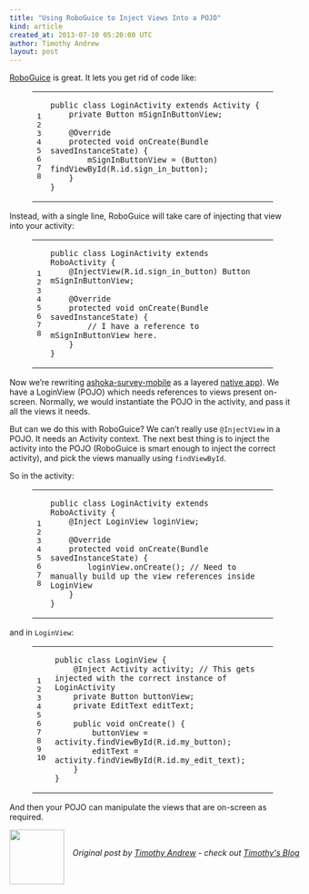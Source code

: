```yaml
---
title: "Using RoboGuice to Inject Views Into a POJO"
kind: article
created_at: 2013-07-10 05:20:00 UTC
author: Timothy Andrew
layout: post
---
```

<p><a href="https://github.com/roboguice/roboguice">RoboGuice</a> is great. It lets you get rid of code like:</p>

<figure class='code'><figcaption><span></span></figcaption><div class="highlight"><table><tr><td class="gutter"><pre class="line-numbers"><span class='line-number'>1</span>
<span class='line-number'>2</span>
<span class='line-number'>3</span>
<span class='line-number'>4</span>
<span class='line-number'>5</span>
<span class='line-number'>6</span>
<span class='line-number'>7</span>
<span class='line-number'>8</span>
</pre></td><td class='code'><pre><code class='java'><span class='line'><span class="kd">public</span> <span class="kd">class</span> <span class="nc">LoginActivity</span> <span class="kd">extends</span> <span class="n">Activity</span> <span class="o">{</span>
</span><span class='line'>    <span class="kd">private</span> <span class="n">Button</span> <span class="n">mSignInButtonView</span><span class="o">;</span>
</span><span class='line'>
</span><span class='line'>    <span class="nd">@Override</span>
</span><span class='line'>    <span class="kd">protected</span> <span class="kt">void</span> <span class="nf">onCreate</span><span class="o">(</span><span class="n">Bundle</span> <span class="n">savedInstanceState</span><span class="o">)</span> <span class="o">{</span>
</span><span class='line'>        <span class="n">mSignInButtonView</span> <span class="o">=</span> <span class="o">(</span><span class="n">Button</span><span class="o">)</span> <span class="n">findViewById</span><span class="o">(</span><span class="n">R</span><span class="o">.</span><span class="na">id</span><span class="o">.</span><span class="na">sign_in_button</span><span class="o">);</span>
</span><span class='line'>    <span class="o">}</span>
</span><span class='line'><span class="o">}</span>
</span></code></pre></td></tr></table></div></figure>


<p>Instead, with a single line, RoboGuice will take care of injecting that view into your activity:</p>

<figure class='code'><figcaption><span></span></figcaption><div class="highlight"><table><tr><td class="gutter"><pre class="line-numbers"><span class='line-number'>1</span>
<span class='line-number'>2</span>
<span class='line-number'>3</span>
<span class='line-number'>4</span>
<span class='line-number'>5</span>
<span class='line-number'>6</span>
<span class='line-number'>7</span>
<span class='line-number'>8</span>
</pre></td><td class='code'><pre><code class='java'><span class='line'><span class="kd">public</span> <span class="kd">class</span> <span class="nc">LoginActivity</span> <span class="kd">extends</span> <span class="n">RoboActivity</span> <span class="o">{</span>
</span><span class='line'>    <span class="nd">@InjectView</span><span class="o">(</span><span class="n">R</span><span class="o">.</span><span class="na">id</span><span class="o">.</span><span class="na">sign_in_button</span><span class="o">)</span> <span class="n">Button</span> <span class="n">mSignInButtonView</span><span class="o">;</span>
</span><span class='line'>
</span><span class='line'>    <span class="nd">@Override</span>
</span><span class='line'>    <span class="kd">protected</span> <span class="kt">void</span> <span class="nf">onCreate</span><span class="o">(</span><span class="n">Bundle</span> <span class="n">savedInstanceState</span><span class="o">)</span> <span class="o">{</span>
</span><span class='line'>        <span class="c1">// I have a reference to mSignInButtonView here.</span>
</span><span class='line'>    <span class="o">}</span>
</span><span class='line'><span class="o">}</span>
</span></code></pre></td></tr></table></div></figure>


<p>Now we&#8217;re rewriting <a href="http://github.com/nilenso/ashoka-survey-mobile">ashoka-survey-mobile</a> as a layered <a href="(http://github.com/nilenso/ashoka-survey-mobile-native">native app</a>).
We have a LoginView (POJO) which needs references to views present on-screen. Normally, we would instantiate the POJO in the activity, and pass it all the views it needs.</p>

<p>But can we do this with RoboGuice? We can&#8217;t really use <code>@InjectView</code> in a POJO. It needs an Activity context.
The next best thing is to inject the activity into the POJO (RoboGuice is smart enough to inject the correct activity), and pick the views manually using <code>findViewById</code>.</p>

<p>So in the activity:</p>

<figure class='code'><figcaption><span></span></figcaption><div class="highlight"><table><tr><td class="gutter"><pre class="line-numbers"><span class='line-number'>1</span>
<span class='line-number'>2</span>
<span class='line-number'>3</span>
<span class='line-number'>4</span>
<span class='line-number'>5</span>
<span class='line-number'>6</span>
<span class='line-number'>7</span>
<span class='line-number'>8</span>
</pre></td><td class='code'><pre><code class='java'><span class='line'><span class="kd">public</span> <span class="kd">class</span> <span class="nc">LoginActivity</span> <span class="kd">extends</span> <span class="n">RoboActivity</span> <span class="o">{</span>
</span><span class='line'>    <span class="nd">@Inject</span> <span class="n">LoginView</span> <span class="n">loginView</span><span class="o">;</span>
</span><span class='line'>
</span><span class='line'>    <span class="nd">@Override</span>
</span><span class='line'>    <span class="kd">protected</span> <span class="kt">void</span> <span class="nf">onCreate</span><span class="o">(</span><span class="n">Bundle</span> <span class="n">savedInstanceState</span><span class="o">)</span> <span class="o">{</span>
</span><span class='line'>        <span class="n">loginView</span><span class="o">.</span><span class="na">onCreate</span><span class="o">();</span> <span class="c1">// Need to manually build up the view references inside LoginView</span>
</span><span class='line'>    <span class="o">}</span>
</span><span class='line'><span class="o">}</span>
</span></code></pre></td></tr></table></div></figure>


<p>and in <code>LoginView</code>:</p>

<figure class='code'><figcaption><span></span></figcaption><div class="highlight"><table><tr><td class="gutter"><pre class="line-numbers"><span class='line-number'>1</span>
<span class='line-number'>2</span>
<span class='line-number'>3</span>
<span class='line-number'>4</span>
<span class='line-number'>5</span>
<span class='line-number'>6</span>
<span class='line-number'>7</span>
<span class='line-number'>8</span>
<span class='line-number'>9</span>
<span class='line-number'>10</span>
</pre></td><td class='code'><pre><code class='java'><span class='line'><span class="kd">public</span> <span class="kd">class</span> <span class="nc">LoginView</span> <span class="o">{</span>
</span><span class='line'>    <span class="nd">@Inject</span> <span class="n">Activity</span> <span class="n">activity</span><span class="o">;</span> <span class="c1">// This gets injected with the correct instance of LoginActivity</span>
</span><span class='line'>    <span class="kd">private</span> <span class="n">Button</span> <span class="n">buttonView</span><span class="o">;</span>
</span><span class='line'>    <span class="kd">private</span> <span class="n">EditText</span> <span class="n">editText</span><span class="o">;</span>
</span><span class='line'>
</span><span class='line'>    <span class="kd">public</span> <span class="kt">void</span> <span class="nf">onCreate</span><span class="o">()</span> <span class="o">{</span>
</span><span class='line'>        <span class="n">buttonView</span> <span class="o">=</span> <span class="n">activity</span><span class="o">.</span><span class="na">findViewById</span><span class="o">(</span><span class="n">R</span><span class="o">.</span><span class="na">id</span><span class="o">.</span><span class="na">my_button</span><span class="o">);</span>
</span><span class='line'>        <span class="n">editText</span> <span class="o">=</span> <span class="n">activity</span><span class="o">.</span><span class="na">findViewById</span><span class="o">(</span><span class="n">R</span><span class="o">.</span><span class="na">id</span><span class="o">.</span><span class="na">my_edit_text</span><span class="o">);</span>
</span><span class='line'>    <span class="o">}</span>
</span><span class='line'><span class="o">}</span>
</span></code></pre></td></tr></table></div></figure>


<p>And then your POJO can manipulate the views that are on-screen as required.</p><div class="author">
  <img src="http://nilenso.com/images/people/tim-200.png" style="width: 96px; height: 96;">
  <span style="position: absolute; padding: 32px 15px;">
    <i>Original post by <a href="http://twitter.com/timothyandrew">Timothy Andrew</a> - check out <a href="http://blog.timothyandrew.net/">Timothy&#39;s Blog</a></i>
  </span>
</div>
